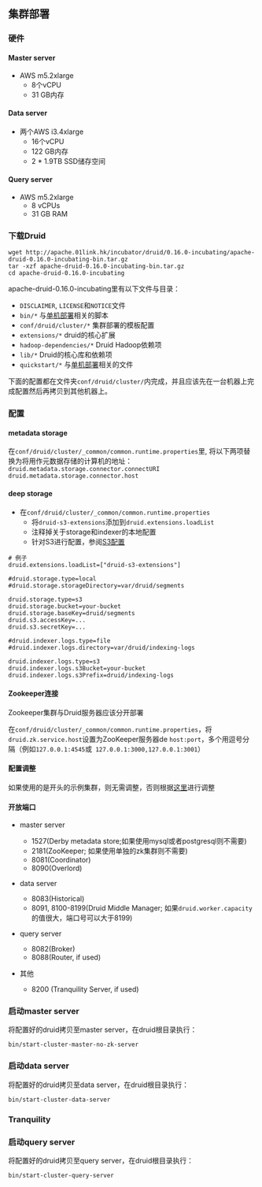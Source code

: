 ## 集群部署

### 硬件

#### Master server

- AWS m5.2xlarge
  - 8个vCPU
  - 31 GB内存

#### Data server

- 两个AWS i3.4xlarge
  - 16个vCPU
  - 122 GB内存
  - 2 * 1.9TB SSD储存空间

#### Query server

- AWS m5.2xlarge
  - 8 vCPUs
  - 31 GB RAM

### 下载Druid

```shell
wget http://apache.01link.hk/incubator/druid/0.16.0-incubating/apache-druid-0.16.0-incubating-bin.tar.gz
tar -xzf apache-druid-0.16.0-incubating-bin.tar.gz
cd apache-druid-0.16.0-incubating
```

apache-druid-0.16.0-incubating里有以下文件与目录：

- `DISCLAIMER`, `LICENSE`和`NOTICE`文件
- `bin/*` 与[单机部署](https://druid.apache.org/docs/latest/tutorials/index.html)相关的脚本
- `conf/druid/cluster/*` 集群部署的模板配置
- `extensions/*`  druid的核心扩展
- `hadoop-dependencies/*`  Druid Hadoop依赖项
- `lib/*` Druid的核心库和依赖项
- `quickstart/*` 与[单机部署](https://druid.apache.org/docs/latest/tutorials/index.html)相关的文件

下面的配置都在文件夹`conf/druid/cluster/`内完成，并且应该先在一台机器上完成配置然后再拷贝到其他机器上。

### 配置

#### metadata storage

在`conf/druid/cluster/_common/common.runtime.properties`里, 将以下两项替换为将用作元数据存储的计算机的地址：
`druid.metadata.storage.connector.connectURI`
`druid.metadata.storage.connector.host`

#### deep storage

- 在`conf/druid/cluster/_common/common.runtime.properties`
  - 将`druid-s3-extensions`添加到`druid.extensions.loadList`
  - 注释掉关于storage和indexer的本地配置
  - 针对S3进行配置，参阅[S3配置](https://druid.apache.org/docs/latest/development/extensions-core/s3.html)

```properties
# 例子
druid.extensions.loadList=["druid-s3-extensions"]

#druid.storage.type=local
#druid.storage.storageDirectory=var/druid/segments

druid.storage.type=s3
druid.storage.bucket=your-bucket
druid.storage.baseKey=druid/segments
druid.s3.accessKey=...
druid.s3.secretKey=...

#druid.indexer.logs.type=file
#druid.indexer.logs.directory=var/druid/indexing-logs

druid.indexer.logs.type=s3
druid.indexer.logs.s3Bucket=your-bucket
druid.indexer.logs.s3Prefix=druid/indexing-logs
```

#### Zookeeper连接

Zookeeper集群与Druid服务器应该分开部署

在`conf/druid/cluster/_common/common.runtime.properties`，将`druid.zk.service.host`设置为ZooKeeper服务器de `host:port`，多个用逗号分隔（例如`127.0.0.1:4545`或` 127.0.0.1:3000,127.0.0.1:3001`）

#### 配置调整

如果使用的是开头的示例集群，则无需调整，否则根据[这里](https://druid.apache.org/docs/latest/operations/basic-cluster-tuning.html)进行调整

#### 开放端口

- master server
  - 1527(Derby metadata store;如果使用mysql或者postgresql则不需要)
  - 2181(ZooKeeper; 如果使用单独的zk集群则不需要)
  - 8081(Coordinator)
  - 8090(Overlord)

- data server
  - 8083(Historical)
  - 8091, 8100-8199(Druid Middle Manager; 如果`druid.worker.capacity`的值很大，端口号可以大于8199)
- query server
  - 8082(Broker)
  - 8088(Router, if used)

- 其他
  - 8200 (Tranquility Server, if used)

### 启动master server

将配置好的druid拷贝至master server，在druid根目录执行：

```shell
bin/start-cluster-master-no-zk-server
```

### 启动data server

将配置好的druid拷贝至data server，在druid根目录执行：

```
bin/start-cluster-data-server
```

### Tranquility

### 启动query server

将配置好的druid拷贝至query server，在druid根目录执行：

```
bin/start-cluster-query-server
```

